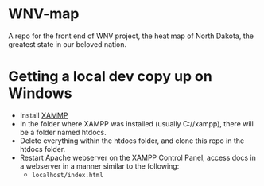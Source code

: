 # WNV-map
A repo for the front end of WNV project, the heat map of North Dakota, the greatest state in our beloved nation.

Getting a local dev copy up on Windows
======================================
* Install [XAMMP](https://www.apachefriends.org/index.html)
* In the folder where XAMPP was installed (usually C://xampp), there will be a folder named htdocs.
* Delete everything within the htdocs folder, and clone this repo in the htdocs folder.
* Restart Apache webserver on the XAMPP Control Panel, access docs in a webserver in a manner similar to the following:
  * `localhost/index.html`
